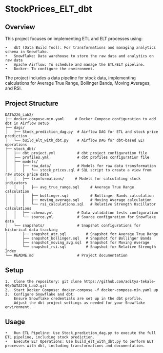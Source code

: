 # StockPrices_ELT_dbt

## Overview

This project focuses on implementing ETL and ELT processes using:

	•	dbt (Data Build Tool): For transformations and managing analytics schema in Snowflake.
 	•	Snowflake: Data warehouse to store the raw data and analytics on raw data
	•	Apache Airflow: To schedule and manage the ETL/ELT pipeline.
	•	Docker: To configure the environment.

The project includes a data pipeline for stock data, implementing calculations for Average True Range, Bollinger Bands, Moving Averages, and RSI.

## Project Structure
```
DATA226_Lab2/
├── docker-compose-min.yaml     # Docker Compose configuration to add dbt in Airflow setup
├── dags/
│   ├── Stock_prediction_dag.py  # Airflow DAG for ETL and stock price prediction
│   └── build_elt_with_dbt.py    # Airflow DAG for dbt-based ELT operations
├── stock_dbt/
│   ├── dbt_project.yml          # dbt project configuration file
│   ├── profiles.yml             # dbt profiles configuration file
│   ├── models/
│   │   ├── raw_data/            # Models for raw data transformation
│   │   │   └── stock_prices.sql # SQL script to create a view from raw stock price data
│   │   ├── tranformations/     # Models for calculating stock indicators
│   │   │   ├── avg_true_range.sql     # Average True Range calculation
│   │   │   ├── bollinger.sql          # Bollinger Bands calculation
│   │   │   ├── moving_average.sql     # Moving Average calculation
│   │   │   └── rsi_calculations.sql   # Relative Strength Oscillator calculations
│   │   ├── schema.yml           # Data validation tests configuration
│   │   └── source.yml           # Source configuration for Snowflake data
│   └── snapshots/               # Snapshot configurations for historical data tracking
│       ├── snapshot_atr.sql         # Snapshot for Average True Range
│       ├── snapshot_bollinger.sql   # Snapshot for Bollinger Bands
│       ├── snapshot_moving_avg.sql  # Snapshot for Moving Average
│       └── snapshot_rsi.sql         # Snapshot for Relative Strength Index
└── README.md                    # Project documentation
```

## Setup

	1.	Clone the repository: git clone https://github.com/aditya-tekale-99/DATA226_Lab2.git
	2.	Start Docker Compose: docker-compose -f docker-compose-min.yaml up
	3.	Configure Snowflake and dbt:
		Ensure Snowflake credentials are set up in the dbt profile.
		Adjust the dbt project settings as needed for your Snowflake environment.

## Usage

	•	Run ETL Pipeline: Use Stock_prediction_dag.py to execute the full ETL pipeline, including stock prediction.
	•	Execute ELT Operations: Use build_elt_with_dbt.py to perform ELT processes with dbt, including transformations and documentation.
